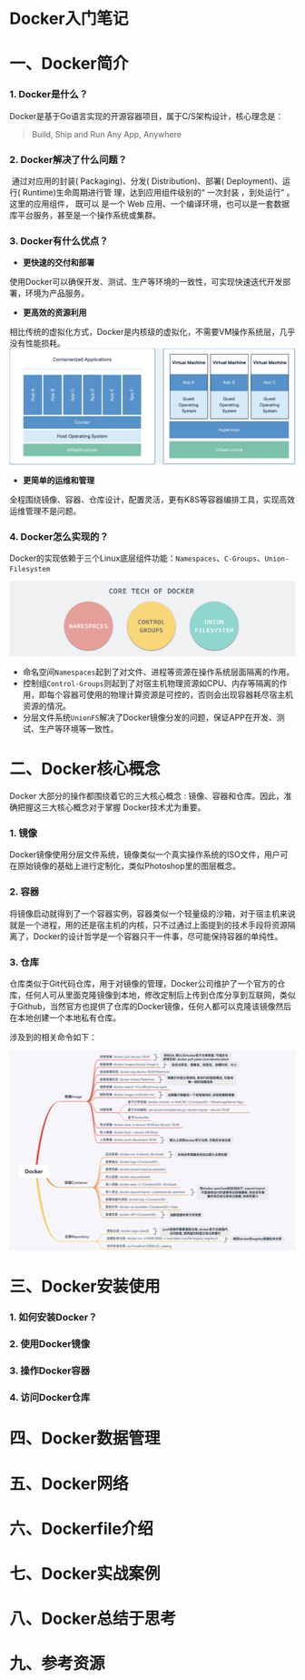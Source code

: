 # Docker入门笔记

# 一、Docker简介

### 1. Docker是什么？

​	Docker是基于Go语言实现的开源容器项目，属于C/S架构设计，核心理念是：

> Build, Ship and Run Any App, Anywhere

### 2. Docker解决了什么问题？

​	通过对应用的封装( Packaging)、分发( Distribution)、部署( Deployment)、运行( Runtime)生命周期进行管
理，达到应用组件级别的“ 一次封装 ，到处运行” 。 这里的应用组件， 既可以 是一个 Web 应用、一个编译环境，也可以是一套数据库平台服务，甚至是一个操作系统或集群。

### 3. Docker有什么优点？

- **更快速的交付和部署**

使用Docker可以确保开发、测试、生产等环境的一致性，可实现快速迭代开发部署，环境为产品服务。

- **更高效的资源利用**

相比传统的虚拟化方式，Docker是内核级的虚拟化，不需要VM操作系统层，几乎没有性能损耗。![image-20190718003014901](./img/image-20190718003014901.png)

- **更简单的运维和管理**

全程围绕镜像、容器、仓库设计，配置灵活，更有K8S等容器编排工具，实现高效运维管理不是问题。

### 4. Docker怎么实现的？

Docker的实现依赖于三个Linux底层组件功能：`Namespaces`、`C-Groups`、`Union-Filesystem`

![image-20190717232945020](./img/image-20190717232945020.png)

- 命名空间`Namespaces`起到了对文件、进程等资源在操作系统层面隔离的作用。
- 控制组`Control-Groups`则起到了对宿主机物理资源如CPU、内存等隔离的作用，即每个容器可使用的物理计算资源是可控的，否则会出现容器耗尽宿主机资源的情况。
- 分层文件系统`UnionFS`解决了Docker镜像分发的问题，保证APP在开发、测试、生产等环境等一致性。

# 二、Docker核心概念

Docker 大部分的操作都围绕着它的三大核心概念 : 镜像、容器和仓库。因此，准确把握这三大核心概念对于掌握 Docker技术尤为重要。

### 1. 镜像

Docker镜像使用分层文件系统，镜像类似一个真实操作系统的ISO文件，用户可在原始镜像的基础上进行定制化，类似Photoshop里的图层概念。

### 2. 容器

将镜像启动就得到了一个容器实例，容器类似一个轻量级的沙箱，对于宿主机来说就是一个进程，用的还是宿主机的内核，只不过通过上面提到的技术手段将资源隔离了，Docker的设计哲学是一个容器只干一件事，尽可能保持容器的单纯性。

### 3. 仓库

仓库类似于Git代码仓库，用于对镜像的管理，Docker公司维护了一个官方的仓库，任何人可从里面克隆镜像到本地，修改定制后上传到仓库分享到互联网，类似于Github，当然官方也提供了仓库的Docker镜像，任何人都可以克隆该镜像然后在本地创建一个本地私有仓库。

涉及到的相关命令如下：

![Docker常用命令](./img/image-20190717231216301.png)

# 三、Docker安装使用

### 1. 如何安装Docker？



### 2. 使用Docker镜像



### 3. 操作Docker容器



### 4. 访问Docker仓库





# 

# 四、Docker数据管理



# 五、Docker网络



# 六、Dockerfile介绍



# 七、Docker实战案例



# 八、Docker总结于思考



# 九、参考资源



